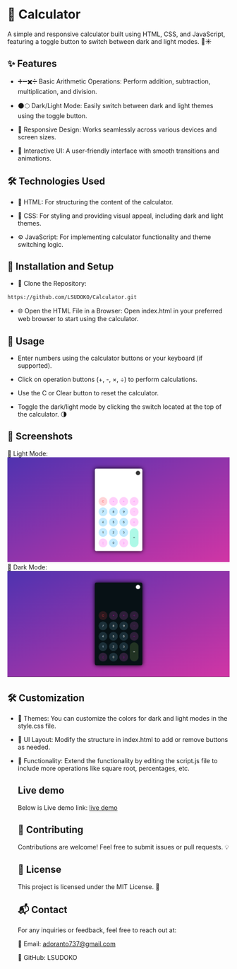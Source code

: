 # 🧮 Calculator
A simple and responsive calculator built using HTML, CSS, and JavaScript, featuring a toggle button to switch between dark and light modes. 🌙☀️
## ✨ Features
 - ➕➖✖️➗ Basic Arithmetic Operations: Perform addition, subtraction, multiplication, and division.

 - 🌑🌕 Dark/Light Mode: Easily switch between dark and light themes using the toggle button.

- 📱 Responsive Design: Works seamlessly across various devices and screen sizes.

- 🎨 Interactive UI: A user-friendly interface with smooth transitions and animations.
## 🛠️ Technologies Used
  - 📝 HTML: For structuring the content of the calculator.

  - 🎨 CSS: For styling and providing visual appeal, including dark and light themes.

  - ⚙️ JavaScript: For implementing calculator functionality and theme switching logic.
## 🚀 Installation and Setup
  - 📂 Clone the Repository:
  ```bash
https://github.com/LSUDOKO/Calculator.git
```
  - 🌐 Open the HTML File in a Browser:
  Open index.html in your preferred web browser to start using the calculator.
## 📖 Usage
  - Enter numbers using the calculator buttons or your keyboard (if supported).
  
  - Click on operation buttons (+, -, ×, ÷) to perform calculations.
  
  - Use the C or Clear button to reset the calculator.
  
  - Toggle the dark/light mode by clicking the switch located at the top of the calculator. 🌗
## 📸 Screenshots
🌟 Light Mode:
<img src="images/Screenshot 2025-01-11 214103.png">
🌌 Dark Mode:
<img src="images/Screenshot 2025-01-11 214138.png">
## 🛠️ Customization
  - 🎨 Themes: You can customize the colors for dark and light modes in the style.css file.

 - 🧩 UI Layout: Modify the structure in index.html to add or remove buttons as needed.

- 🔧 Functionality: Extend the functionality by editing the script.js file to include more operations like square root, percentages, etc.
  ## Live demo
  Below is Live demo link:
  <a href="http://127.0.0.1:5500/index.html" target="_blank">live demo</a>
  ## 🤝 Contributing
  Contributions are welcome! Feel free to submit issues or pull requests. 💡
  ## 📜 License
  This project is licensed under the MIT License. 📝
  ## 📬 Contact
  For any inquiries or feedback, feel free to reach out at:

  📧 Email: adoranto737@gmail.com
  
  🐙 GitHub: LSUDOKO



